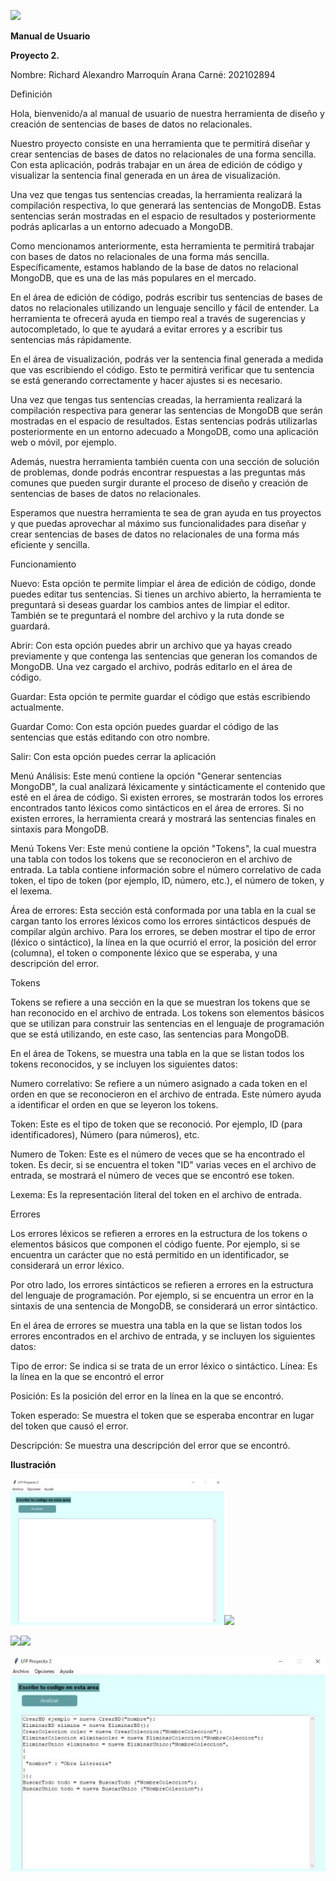 ﻿![](Aspose.Words.2f425a0b-87c9-458c-88f7-192bba9ff089.001.png)

**Manual de Usuario** 

**Proyecto 2.**

Nombre: Richard Alexandro Marroquín Arana Carné: 202102894 

Definición 

Hola, bienvenido/a al manual de usuario de nuestra herramienta de diseño y creación de sentencias de bases de datos no relacionales. 

Nuestro proyecto consiste en una herramienta que te permitirá diseñar y crear sentencias de bases de datos no relacionales de una forma sencilla. Con esta aplicación, podrás trabajar en un área de edición de código y visualizar la sentencia final generada en un área de visualización. 

Una vez que tengas tus sentencias creadas, la herramienta realizará la compilación respectiva, lo que generará las sentencias de MongoDB. Estas sentencias serán mostradas en el espacio de resultados y posteriormente podrás aplicarlas a un entorno adecuado a MongoDB. 

Como mencionamos anteriormente, esta herramienta te permitirá trabajar con bases de datos no relacionales de una forma más sencilla. Específicamente, estamos hablando de la base de datos no relacional MongoDB, que es una de las más populares en el mercado. 

En el área de edición de código, podrás escribir tus sentencias de bases de datos no relacionales utilizando un lenguaje sencillo y fácil de entender. La herramienta te ofrecerá ayuda en tiempo real a través de sugerencias y autocompletado, lo que te ayudará a evitar errores y a escribir tus sentencias más rápidamente. 

En el área de visualización, podrás ver la sentencia final generada a medida que vas escribiendo el código. Esto te permitirá verificar que tu sentencia se está generando correctamente y hacer ajustes si es necesario. 

Una vez que tengas tus sentencias creadas, la herramienta realizará la compilación respectiva para generar las sentencias de MongoDB que serán mostradas en el espacio de resultados. Estas sentencias podrás utilizarlas posteriormente en un entorno adecuado a MongoDB, como una aplicación web o móvil, por ejemplo. 

Además, nuestra herramienta también cuenta con una sección de solución de problemas, donde podrás encontrar respuestas a las preguntas más comunes que pueden surgir durante el proceso de diseño y creación de sentencias de bases de datos no relacionales. 

Esperamos que nuestra herramienta te sea de gran ayuda en tus proyectos y que puedas aprovechar al máximo sus funcionalidades para diseñar y crear sentencias de bases de datos no relacionales de una forma más eficiente y sencilla. 

Funcionamiento 

Nuevo: Esta opción te permite limpiar el área de edición de código, donde puedes editar tus sentencias. Si tienes un archivo abierto, la herramienta te preguntará si deseas guardar los cambios antes de limpiar el editor. También se te preguntará el nombre del archivo y la ruta donde se guardará. 

Abrir: Con esta opción puedes abrir un archivo que ya hayas creado previamente y que contenga las sentencias que generan los comandos de MongoDB. Una vez cargado el archivo, podrás editarlo en el área de código. 

Guardar: Esta opción te permite guardar el código que estás escribiendo actualmente. 

Guardar Como: Con esta opción puedes guardar el código de las sentencias que estás editando con otro nombre. 

Salir: Con esta opción puedes cerrar la aplicación 

Menú Análisis: Este menú contiene la opción "Generar sentencias MongoDB", la cual analizará léxicamente y sintácticamente el contenido que esté en el área de código. Si existen errores, se mostrarán todos los errores encontrados tanto léxicos como sintácticos en el área de errores. Si no existen errores, la herramienta creará y mostrará las sentencias finales en sintaxis para MongoDB. 

Menú Tokens Ver: Este menú contiene la opción "Tokens", la cual muestra una tabla con todos los tokens que se reconocieron en el archivo de entrada. La tabla contiene información sobre el número correlativo de cada token, el tipo de token (por ejemplo, ID, número, etc.), el número de token, y el lexema. 

Área de errores: Esta sección está conformada por una tabla en la cual se cargan tanto los errores léxicos como los errores sintácticos después de compilar algún archivo. Para los errores, se deben mostrar el tipo de error (léxico o sintáctico), la línea en la que ocurrió el error, la posición del error (columna), el token o componente léxico que se esperaba, y una descripción del error. 

Tokens 

Tokens se refiere a una sección en la que se muestran los tokens que se han reconocido en el archivo de entrada. Los tokens son elementos básicos que se utilizan para construir las sentencias en el lenguaje de programación que se está utilizando, en este caso, las sentencias para MongoDB. 

En el área de Tokens, se muestra una tabla en la que se listan todos los tokens reconocidos, y se incluyen los siguientes datos: 

Numero correlativo: Se refiere a un número asignado a cada token en el orden en que se reconocieron en el archivo de entrada. Este número ayuda a identificar el orden en que se leyeron los tokens. 

Token: Este es el tipo de token que se reconoció. Por ejemplo, ID (para identificadores), Número (para números), etc. 

Numero de Token: Este es el número de veces que se ha encontrado el token. Es decir, si se encuentra el token "ID" varias veces en el archivo de entrada, se mostrará el número de veces que se encontró ese token. 

Lexema: Es la representación literal del token en el archivo de entrada. 

Errores 

Los errores léxicos se refieren a errores en la estructura de los tokens o elementos básicos que componen el código fuente. Por ejemplo, si se encuentra un carácter que no está permitido en un identificador, se considerará un error léxico. 

Por otro lado, los errores sintácticos se refieren a errores en la estructura del lenguaje de programación. Por ejemplo, si se encuentra un error en la sintaxis de una sentencia de MongoDB, se considerará un error sintáctico. 

En el área de errores se muestra una tabla en la que se listan todos los errores encontrados en el archivo de entrada, y se incluyen los siguientes datos: 

Tipo de error: Se indica si se trata de un error léxico o sintáctico. Línea: Es la línea en la que se encontró el error 

Posición: Es la posición del error en la línea en la que se encontró. 

Token esperado: Se muestra el token que se esperaba encontrar en lugar del token que causó el error. 

Descripción: Se muestra una descripción del error que se encontró. 

**Ilustración** 

![](Aspose.Words.2f425a0b-87c9-458c-88f7-192bba9ff089.002.jpeg)![](Aspose.Words.2f425a0b-87c9-458c-88f7-192bba9ff089.003.png)

![](Aspose.Words.2f425a0b-87c9-458c-88f7-192bba9ff089.004.png)![](Aspose.Words.2f425a0b-87c9-458c-88f7-192bba9ff089.005.png)

![](Aspose.Words.2f425a0b-87c9-458c-88f7-192bba9ff089.006.jpeg)

